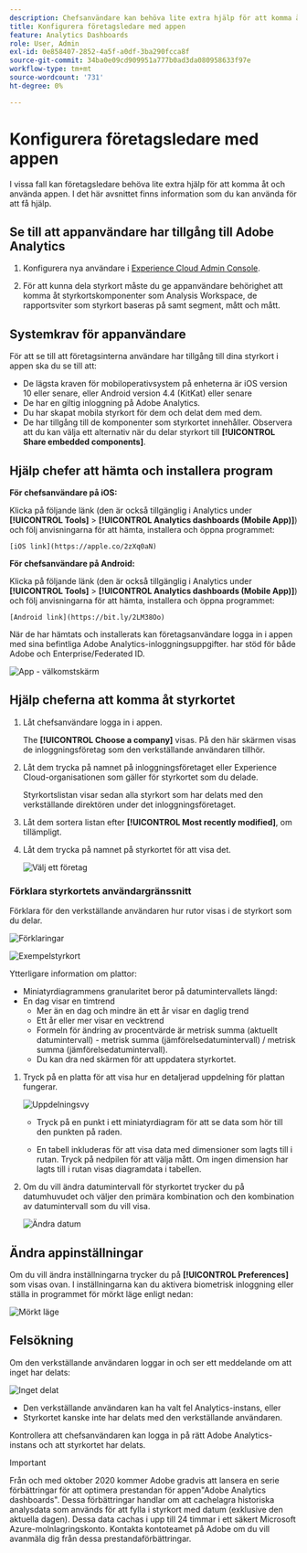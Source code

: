 ```yaml
---
description: Chefsanvändare kan behöva lite extra hjälp för att komma åt och använda appen. I det här avsnittet finns information som du kan använda för att få hjälp.
title: Konfigurera företagsledare med appen
feature: Analytics Dashboards
role: User, Admin
exl-id: 0e858407-2852-4a5f-a0df-3ba290fcca8f
source-git-commit: 34ba0e09cd909951a777b0ad3da080958633f97e
workflow-type: tm+mt
source-wordcount: '731'
ht-degree: 0%

---
```


# Konfigurera företagsledare med appen

I vissa fall kan företagsledare behöva lite extra hjälp för att komma åt och använda appen. I det här avsnittet finns information som du kan använda för att få hjälp.

## Se till att appanvändare har tillgång till Adobe Analytics

1. Konfigurera nya användare i [Experience Cloud Admin Console](/help/admin/admin-console/permissions/product-profile.md).

1. För att kunna dela styrkort måste du ge appanvändare behörighet att komma åt styrkortskomponenter som Analysis Workspace, de rapportsviter som styrkort baseras på samt segment, mått och mått.

## Systemkrav för appanvändare

För att se till att företagsinterna användare har tillgång till dina styrkort i appen ska du se till att:

* De lägsta kraven för mobiloperativsystem på enheterna är iOS version 10 eller senare, eller Android version 4.4 (KitKat) eller senare
* De har en giltig inloggning på Adobe Analytics.
* Du har skapat mobila styrkort för dem och delat dem med dem.
* De har tillgång till de komponenter som styrkortet innehåller. Observera att du kan välja ett alternativ när du delar styrkort till **[!UICONTROL Share embedded components]**.

## Hjälp chefer att hämta och installera program

**För chefsanvändare på iOS:**

Klicka på följande länk (den är också tillgänglig i Analytics under **[!UICONTROL Tools]** > **[!UICONTROL Analytics dashboards (Mobile App)]**) och följ anvisningarna för att hämta, installera och öppna programmet:

`[iOS link](https://apple.co/2zXq0aN)`

**För chefsanvändare på Android:**

Klicka på följande länk (den är också tillgänglig i Analytics under **[!UICONTROL Tools]** > **[!UICONTROL Analytics dashboards (Mobile App)]**) och följ anvisningarna för att hämta, installera och öppna programmet:

`[Android link](https://bit.ly/2LM38Oo)`

När de har hämtats och installerats kan företagsanvändare logga in i appen med sina befintliga Adobe Analytics-inloggningsuppgifter. har stöd för både Adobe och Enterprise/Federated ID.

![App - välkomstskärm](assets/welcome.png)

## Hjälp cheferna att komma åt styrkortet

1. Låt chefsanvändare logga in i appen.

   The **[!UICONTROL Choose a company]** visas. På den här skärmen visas de inloggningsföretag som den verkställande användaren tillhör.

1. Låt dem trycka på namnet på inloggningsföretaget eller Experience Cloud-organisationen som gäller för styrkortet som du delade.

   Styrkortslistan visar sedan alla styrkort som har delats med den verkställande direktören under det inloggningsföretaget.

1. Låt dem sortera listan efter **[!UICONTROL Most recently modified]**, om tillämpligt.

1. Låt dem trycka på namnet på styrkortet för att visa det.

   ![Välj ett företag](assets/accesscard.png)


### Förklara styrkortets användargränssnitt

Förklara för den verkställande användaren hur rutor visas i de styrkort som du delar.

![Förklaringar](assets/newexplain.png)

![Exempelstyrkort](assets/intro_scorecard.png)

Ytterligare information om plattor:

* Miniatyrdiagrammens granularitet beror på datumintervallets längd:
* En dag visar en timtrend
   * Mer än en dag och mindre än ett år visar en daglig trend
   * Ett år eller mer visar en vecktrend
   * Formeln för ändring av procentvärde är metrisk summa (aktuellt datumintervall) - metrisk summa (jämförelsedatumintervall) / metrisk summa (jämförelsedatumintervall).
   * Du kan dra ned skärmen för att uppdatera styrkortet.


1. Tryck på en platta för att visa hur en detaljerad uppdelning för plattan fungerar.

   ![Uppdelningsvy](assets/sparkline.png)

   * Tryck på en punkt i ett miniatyrdiagram för att se data som hör till den punkten på raden.

   * En tabell inkluderas för att visa data med dimensioner som lagts till i rutan. Tryck på nedpilen för att välja mått. Om ingen dimension har lagts till i rutan visas diagramdata i tabellen.

1. Om du vill ändra datumintervall för styrkortet trycker du på datumhuvudet och väljer den primära kombination och den kombination av datumintervall som du vill visa.

   ![Ändra datum](assets/changedate.png)

## Ändra appinställningar

Om du vill ändra inställningarna trycker du på **[!UICONTROL Preferences]** som visas ovan. I inställningarna kan du aktivera biometrisk inloggning eller ställa in programmet för mörkt läge enligt nedan:

![Mörkt läge](assets/darkmode.png)

## Felsökning

Om den verkställande användaren loggar in och ser ett meddelande om att inget har delats:

![Inget delat](assets/nothing.png)

* Den verkställande användaren kan ha valt fel Analytics-instans, eller
* Styrkortet kanske inte har delats med den verkställande användaren.

Kontrollera att chefsanvändaren kan logga in på rätt Adobe Analytics-instans och att styrkortet har delats.

>[!IMPORTANT]
>
>Från och med oktober 2020 kommer Adobe gradvis att lansera en serie förbättringar för att optimera prestandan för appen&quot;Adobe Analytics dashboards&quot;. Dessa förbättringar handlar om att cachelagra historiska analysdata som används för att fylla i styrkort med datum (exklusive den aktuella dagen). Dessa data cachas i upp till 24 timmar i ett säkert Microsoft Azure-molnlagringskonto. Kontakta kontoteamet på Adobe om du vill avanmäla dig från dessa prestandaförbättringar.

